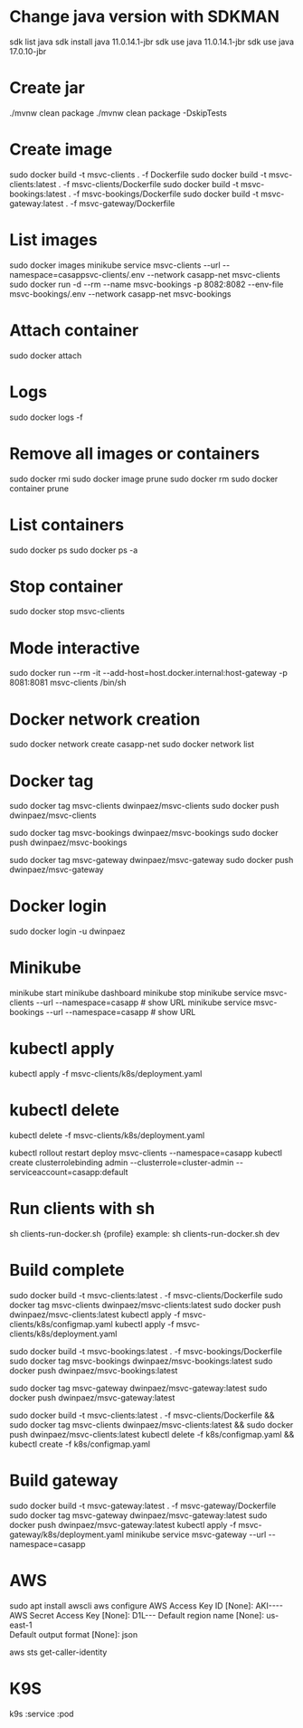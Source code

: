 # Change java version with SDKMAN
sdk list java
sdk install java 11.0.14.1-jbr
sdk use java 11.0.14.1-jbr
sdk use java 17.0.10-jbr

# Create jar
./mvnw clean package
./mvnw clean package -DskipTests

# Create image
sudo docker build -t msvc-clients . -f Dockerfile
sudo docker build -t msvc-clients:latest . -f msvc-clients/Dockerfile
sudo docker build -t msvc-bookings:latest . -f msvc-bookings/Dockerfile
sudo docker build -t msvc-gateway:latest . -f msvc-gateway/Dockerfile

# List images
sudo docker images
minikube service msvc-clients --url --namespace=casappsvc-clients/.env  --network casapp-net msvc-clients
sudo docker run -d --rm --name msvc-bookings -p 8082:8082 --env-file msvc-bookings/.env --network casapp-net msvc-bookings

# Attach container
sudo docker attach <id-container>

# Logs
sudo docker logs -f <id-container>

# Remove all images or containers
sudo docker rmi <id-images>
sudo docker image prune
sudo docker rm <id-container>
sudo docker container prune

# List containers
sudo docker ps
sudo docker ps -a 

# Stop container
sudo docker stop msvc-clients

# Mode interactive
sudo docker run --rm -it --add-host=host.docker.internal:host-gateway -p 8081:8081 msvc-clients /bin/sh

# Docker network creation
sudo docker network create casapp-net
sudo docker network list

# Docker tag
sudo docker tag msvc-clients dwinpaez/msvc-clients
sudo docker push dwinpaez/msvc-clients

sudo docker tag msvc-bookings dwinpaez/msvc-bookings
sudo docker push dwinpaez/msvc-bookings

sudo docker tag msvc-gateway dwinpaez/msvc-gateway
sudo docker push dwinpaez/msvc-gateway

# Docker login
sudo docker login -u dwinpaez

# Minikube
minikube start
minikube dashboard
minikube stop
minikube service msvc-clients --url --namespace=casapp   # show URL
minikube service msvc-bookings --url --namespace=casapp   # show URL

# kubectl apply
kubectl apply -f msvc-clients/k8s/deployment.yaml
# kubectl delete
kubectl delete -f msvc-clients/k8s/deployment.yaml 

kubectl rollout restart deploy msvc-clients --namespace=casapp
kubectl create clusterrolebinding admin --clusterrole=cluster-admin --serviceaccount=casapp:default

# Run clients with sh
sh clients-run-docker.sh {profile} example: sh clients-run-docker.sh dev


# Build complete
sudo docker build -t msvc-clients:latest . -f msvc-clients/Dockerfile
sudo docker tag msvc-clients dwinpaez/msvc-clients:latest
sudo docker push dwinpaez/msvc-clients:latest
kubectl apply -f msvc-clients/k8s/configmap.yaml
kubectl apply -f msvc-clients/k8s/deployment.yaml

sudo docker build -t msvc-bookings:latest . -f msvc-bookings/Dockerfile
sudo docker tag msvc-bookings dwinpaez/msvc-bookings:latest
sudo docker push dwinpaez/msvc-bookings:latest

sudo docker tag msvc-gateway dwinpaez/msvc-gateway:latest
sudo docker push dwinpaez/msvc-gateway:latest

sudo docker build -t msvc-clients:latest . -f msvc-clients/Dockerfile && sudo docker tag msvc-clients dwinpaez/msvc-clients:latest && sudo docker push dwinpaez/msvc-clients:latest
kubectl delete -f k8s/configmap.yaml && kubectl create -f k8s/configmap.yaml

# Build gateway
sudo docker build -t msvc-gateway:latest . -f msvc-gateway/Dockerfile
sudo docker tag msvc-gateway dwinpaez/msvc-gateway:latest
sudo docker push dwinpaez/msvc-gateway:latest
kubectl apply -f msvc-gateway/k8s/deployment.yaml
minikube service msvc-gateway --url --namespace=casapp

# AWS

sudo apt install awscli
aws configure
    AWS Access Key ID [None]: AKI----
    AWS Secret Access Key [None]: D1L---
    Default region name [None]: us-east-1    
    Default output format [None]: json

aws sts get-caller-identity

# K9S
k9s
:service
:pod
